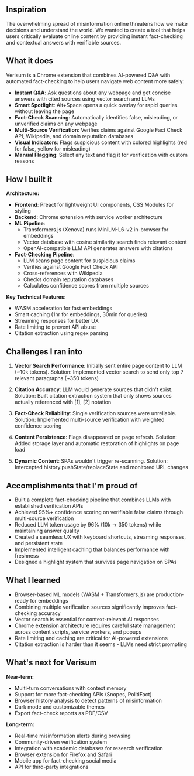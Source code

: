 ## Inspiration

The overwhelming spread of misinformation online threatens how we make decisions and understand the world. We wanted to create a tool that helps users critically evaluate online content by providing instant fact-checking and contextual answers with verifiable sources.

## What it does

Verisum is a Chrome extension that combines AI-powered Q&A with automated fact-checking to help users navigate web content more safely:

- **Instant Q&A**: Ask questions about any webpage and get concise answers with cited sources using vector search and LLMs
- **Smart Spotlight**: Alt+Space opens a quick overlay for rapid queries without leaving the page
- **Fact-Check Scanning**: Automatically identifies false, misleading, or unverified claims on any webpage
- **Multi-Source Verification**: Verifies claims against Google Fact Check API, Wikipedia, and domain reputation databases
- **Visual Indicators**: Flags suspicious content with colored highlights (red for false, yellow for misleading)
- **Manual Flagging**: Select any text and flag it for verification with custom reasons

## How I built it

**Architecture:**

- **Frontend**: Preact for lightweight UI components, CSS Modules for styling
- **Backend**: Chrome extension with service worker architecture
- **ML Pipeline**:
  - Transformers.js (Xenova) runs MiniLM-L6-v2 in-browser for embeddings
  - Vector database with cosine similarity search finds relevant content
  - OpenAI-compatible LLM API generates answers with citations
- **Fact-Checking Pipeline**:
  - LLM scans page content for suspicious claims
  - Verifies against Google Fact Check API
  - Cross-references with Wikipedia
  - Checks domain reputation databases
  - Calculates confidence scores from multiple sources

**Key Technical Features:**

- WASM acceleration for fast embeddings
- Smart caching (1hr for embeddings, 30min for queries)
- Streaming responses for better UX
- Rate limiting to prevent API abuse
- Citation extraction using regex parsing

## Challenges I ran into

1. **Vector Search Performance**: Initially sent entire page content to LLM (~10k tokens). Solution: Implemented vector search to send only top 7 relevant paragraphs (~350 tokens)

2. **Citation Accuracy**: LLM would generate sources that didn't exist. Solution: Built citation extraction system that only shows sources actually referenced with [1], [2] notation

3. **Fact-Check Reliability**: Single verification sources were unreliable. Solution: Implemented multi-source verification with weighted confidence scoring

4. **Content Persistence**: Flags disappeared on page refresh. Solution: Added storage layer and automatic restoration of highlights on page load

5. **Dynamic Content**: SPAs wouldn't trigger re-scanning. Solution: Intercepted history.pushState/replaceState and monitored URL changes

## Accomplishments that I'm proud of

- Built a complete fact-checking pipeline that combines LLMs with established verification APIs
- Achieved 95%+ confidence scoring on verifiable false claims through multi-source verification
- Reduced LLM token usage by 96% (10k → 350 tokens) while maintaining answer quality
- Created a seamless UX with keyboard shortcuts, streaming responses, and persistent state
- Implemented intelligent caching that balances performance with freshness
- Designed a highlight system that survives page navigation on SPAs

## What I learned

- Browser-based ML models (WASM + Transformers.js) are production-ready for embeddings
- Combining multiple verification sources significantly improves fact-checking accuracy
- Vector search is essential for context-relevant AI responses
- Chrome extension architecture requires careful state management across content scripts, service workers, and popups
- Rate limiting and caching are critical for AI-powered extensions
- Citation extraction is harder than it seems - LLMs need strict prompting

## What's next for Verisum

**Near-term:**

- Multi-turn conversations with context memory
- Support for more fact-checking APIs (Snopes, PolitiFact)
- Browser history analysis to detect patterns of misinformation
- Dark mode and customizable themes
- Export fact-check reports as PDF/CSV

**Long-term:**

- Real-time misinformation alerts during browsing
- Community-driven verification system
- Integration with academic databases for research verification
- Browser extension for Firefox and Safari
- Mobile app for fact-checking social media
- API for third-party integrations
